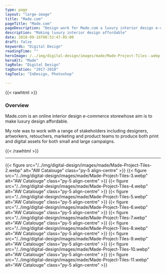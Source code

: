 ```yaml
---
type: page
layout: "large-image"
title: "Made.com"
pageTitle: "Made.com"
pageDescription: "Design work for Made.com a luxury interior design e-commerce store based in the UK"
description: "Making luxury interior design affordable"
date: 2018-09-16T08:53:47-05:00
draft: false
keywords: "Digital Design"
readingTime: ""
heroImage: /../img/digital-design/images/made/Made-Project-Tiles-.webp
heroAlt: "Made"
tagRole: "Digital Design"
tagDuration: "2017-2018"
tagTools: "InDesign, Photoshop"

---
```


{{< rawhtml >}}
<div class="col-12 col-md-8 offset-md-2 py-5 pt-5 d-flex justify-content-center flex-column">
<h3>Overview</h3>
<p>Made.com is an online interior design e-commerce storewhose aim is to make luxury design affordable.
</p>
<p>My role was to work with a range of stakeholders including designers, artworkers, retouchers, marketing and product teams to produce both print and digital assets for both small and large campaigns.</p>
</div>
{{< /rawhtml >}}

***


{{< figure src="/../img/digital-design/images/made/Made-Project-Tiles-2.webp" alt="AW Catalouge" class="py-5 align-centre" >}}
{{< figure src="/../img/digital-design/images/made/Made-Project-Tiles-3.webp" alt="AW Catalouge" class="py-5 align-centre" >}}
{{< figure src="/../img/digital-design/images/made/Made-Project-Tiles-4.webp" alt="AW Catalouge" class="py-5 align-centre" >}}
{{< figure src="/../img/digital-design/images/made/Made-Project-Tiles-5.webp" alt="AW Catalouge" class="py-5 align-centre" >}}
{{< figure src="/../img/digital-design/images/made/Made-Project-Tiles-6.webp" alt="AW Catalouge" class="py-5 align-centre" >}}
{{< figure src="/../img/digital-design/images/made/Made-Project-Tiles-7.webp" alt="AW Catalouge" class="py-5 align-centre" >}}
{{< figure src="/../img/digital-design/images/made/Made-Project-Tiles-8.webp" alt="AW Catalouge" class="py-5 align-centre" >}}
{{< figure src="/../img/digital-design/images/made/Made-Project-Tiles-9.webp" alt="AW Catalouge" class="py-5 align-centre" >}}
{{< figure src="/../img/digital-design/images/made/Made-Project-Tiles-10.webp" alt="AW Catalouge" class="py-5 align-centre" >}}
{{< figure src="/../img/digital-design/images/made/Made-Project-Tiles-11.webp" alt="AW Catalouge" class="py-5 align-centre" >}}


<!-- {{< rawhtml >}}
<div class="row">
<div class="col-12 col-md-6 py-5 pt-5">
<img src="/../img/digital-design/images/made/Made-Project-Tiles-3.webp">
</div>
<div class="col-12 col-md-6 py-5 pt-5">
<img src="/../img/digital-design/images/made/Made-Project-Tiles-4.webp">
</div>
</div>
{{< /rawhtml >}} -->
